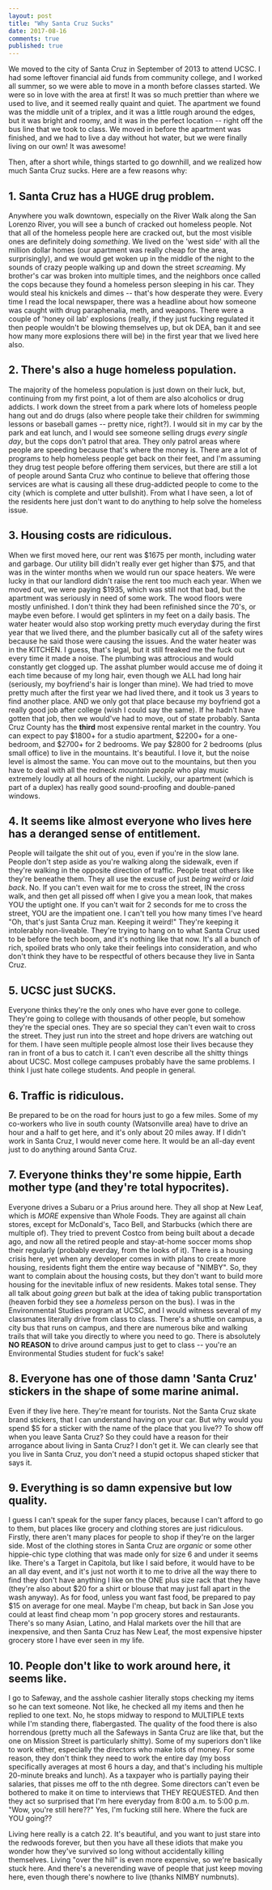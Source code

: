 ```yaml
---
layout: post
title: "Why Santa Cruz Sucks"
date: 2017-08-16
comments: true
published: true
---
```


We moved to the city of Santa Cruz in September of 2013 to attend UCSC. I had some leftover financial aid funds from community college, and I worked all summer, so we were able to move in a month before classes started. We were so in love with the area at first! It was so much prettier than where we used to live, and it seemed really quaint and quiet. The apartment we found was the middle unit of a triplex, and it was a little rough around the edges, but it was bright and roomy, and it was in the perfect location -- right off the bus line that we took to class. We moved in before the apartment was finished, and we had to live a day without hot water, but we were finally living on our own! It was awesome!

Then, after a short while, things started to go downhill, and we realized how much Santa Cruz sucks. Here are a few reasons why:

## 1. Santa Cruz has a HUGE drug problem.
Anywhere you walk downtown, especially on the River Walk along the San Lorenzo River, you will see a bunch of cracked out homeless people. Not that all of the homeless people here are cracked out, but the most visible ones are definitely doing *something*. We lived on the 'west side' with all the million dollar homes (our apartment was really cheap for the area, surprisingly), and we would get woken up in the middle of the night to the sounds of crazy people walking up and down the street *screaming*. My brother's car was broken into multiple times, and the neighbors once called the cops because they found a homeless person sleeping in his car. They would steal his knickels and dimes -- that's how desperate they were. Every time I read the local newspaper, there was a headline about how someone was caught with drug paraphenalia, meth, and weapons. There were a couple of 'honey oil lab' explosions (really, if they just fucking regulated it then people wouldn't be blowing themselves up, but ok DEA, ban it and see how many more explosions there will be) in the first year that we lived here also. 

## 2. There's also a huge homeless population.
The majority of the homeless population is just down on their luck, but, continuing from my first point, a lot of them are also alcoholics or drug addicts. I work down the street from a park where lots of homeless people hang out and do drugs (also where people take their children for swimming lessons or baseball games -- pretty nice, right?). I would sit in my car by the park and eat lunch, and I would see someone selling drugs *every single day*, but the cops don't patrol that area. They only patrol areas where people are speeding because that's where the money is. There are a lot of programs to help homeless people get back on their feet, and I'm assuming they drug test people before offering them services, but there are still a lot of people around Santa Cruz who continue to believe that offering those services are what is causing all these drug-addicted people to come to the city (which is complete and utter bullshit). From what I have seen, a lot of the residents here just don't want to do anything to help solve the homeless issue.

## 3. Housing costs are ridiculous.
When we first moved here, our rent was $1675 per month, including water and garbage. Our utility bill didn't really ever get higher than $75, and that was in the winter months when we would run our space heaters. We were lucky in that our landlord didn't raise the rent too much each year. When we moved out, we were paying $1935, which was still not that bad, but the apartment was seriously in need of some work. The wood floors were mostly unfinished. I don't think they had been refinished since the 70's, or maybe even before. I would get splinters in my feet on a daily basis. The water heater would also stop working pretty much everyday during the first year that we lived there, and the plumber basically cut all of the safety wires because he said those were causing the issues. And the water heater was in the KITCHEN. I guess, that's legal, but it still freaked me the fuck out every time it made a noise. The plumbing was attrocious and would constantly get clogged up. The asshat plumber would accuse me of doing it each time because of my long hair, even though we ALL had long hair (seriously, my boyfriend's hair is longer than mine). We had tried to move pretty much after the first year we had lived there, and it took us 3 years to find another place. AND we only got that place because my boyfriend got a really good job after college (wish I could say the same). If he hadn't have gotten that job, then we would've had to move, out of state probably. Santa Cruz County has the **third** most expensive rental market in the country. You can expect to pay $1800+ for a studio apartment, $2200+ for a one-bedroom, and $2700+ for 2 bedrooms. We pay $2800 for 2 bedrooms (plus small office) to live in the mountains. It's beautiful. I love it, but the noise level is almost the same. You can move out to the mountains, but then you have to deal with all the redneck *mountain people* who play music extremely loudly at all hours of the night. Luckily, our apartment (which is part of a duplex) has really good sound-proofing and double-paned windows.

## 4. It seems like almost everyone who lives here has a deranged sense of entitlement.
People will tailgate the shit out of you, even if you're in the slow lane. People don't step aside as you're walking along the sidewalk, even if they're walking in the opposite direction of traffic. People treat others like they're beneathe them. They all use the excuse of just *being weird* or *laid back*. No. If you can't even wait for me to cross the street, IN the cross walk, and then get all pissed off when I give you a mean look, that makes YOU the uptight one. If you can't wait for 2 seconds for me to cross the street, YOU are the impatient one. I can't tell you how many times I've heard "Oh, that's just Santa Cruz man. Keeping it weird!" They're keeping it intolerably non-liveable. They're trying to hang on to what Santa Cruz used to be before the tech boom, and it's nothing like that now. It's all a bunch of rich, spoiled brats who only take their feelings into consideration, and who don't think they have to be respectful of others because they live in Santa Cruz.

## 5. UCSC just SUCKS.
Everyone thinks they're the only ones who have ever gone to college. They're going to college with thousands of other people, but somehow they're the special ones. They are so special they can't even wait to cross the street. They just run into the street and hope drivers are watching out for them. I have seen multiple people almost lose their lives because they ran in front of a bus to catch it. I can't even describe all the shitty things about UCSC. Most college campuses probably have the same problems. I think I just hate college students. And people in general.

## 6. Traffic is ridiculous.
Be prepared to be on the road for hours just to go a few miles. Some of my co-workers who live in south county (Watsonville area) have to drive an hour and a half to get here, and it's only about 20 miles away. If I didn't work in Santa Cruz, I would never come here. It would be an all-day event just to do anything around Santa Cruz.

## 7. Everyone thinks they're some hippie, Earth mother type (and they're total hypocrites).
Everyone drives a Subaru or a Prius around here. They all shop at New Leaf, which is *MORE* expensive than Whole Foods. They are against all chain stores, except for McDonald's, Taco Bell, and Starbucks (which there are multiple of). They tried to prevent Costco from being built about a decade ago, and now all the retired people and stay-at-home soccer moms shop their regularly (probably everday, from the looks of it). There is a housing crisis here, yet when any developer comes in with plans to create more housing, residents fight them the entire way because of "NIMBY". So, they want to complain about the housing costs, but they don't want to build more housing for the inevitable influx of new residents. Makes total sense. They all talk about *going green* but balk at the idea of taking public transportation (heaven forbid they see a *homeless* person on the bus). I was in the Environmental Studies program at UCSC, and I would witness several of my classmates literally drive from class to class. There's a shuttle on campus, a city bus that runs on campus, and there are numerous bike and walking trails that will take you directly to where you need to go. There is absolutely **NO REASON** to drive around campus just to get to class -- you're an Environmental Studies student for fuck's sake!

## 8. Everyone has one of those damn 'Santa Cruz' stickers in the shape of some marine animal.
Even if they live here. They're meant for tourists. Not the Santa Cruz skate brand stickers, that I can understand having on your car. But why would you spend $5 for a sticker with the name of the place that you live?? To show off when you leave Santa Cruz? So they could have a reason for their arrogance about living in Santa Cruz? I don't get it. We can clearly see that you live in Santa Cruz, you don't need a stupid octopus shaped sticker that says it.

## 9. Everything is so damn expensive but low quality.
I guess I can't speak for the super fancy places, because I can't afford to go to them, but places like grocery and clothing stores are just ridiculous. Firstly, there aren't many places for people to shop if they're on the larger side. Most of the clothing stores in Santa Cruz are *organic* or some other hippie-chic type clothing that was made only for size 6 and under it seems like. There's a Target in Capitola, but like I said before, it would have to be an all day event, and it's just not worth it to me to drive all the way there to find they don't have anything I like on the ONE plus size rack that they have (they're also about $20 for a shirt or blouse that may just fall apart in the wash anyway). As for food, unless you want fast food, be prepared to pay $15 on average for one meal. Maybe I'm cheap, but back in San Jose you could at least find cheap mom 'n pop grocery stores and restaurants. There's so many Asian, Latino, and Halal markets over the hill that are inexpensive, and then Santa Cruz has New Leaf, the most expensive hipster grocery store I have ever seen in my life.

## 10. People don't like to work around here, it seems like.
I go to Safeway, and the asshole cashier literally stops checking my items so he can text someone. Not like, he checked all my items and then he replied to one text. No, he stops midway to respond to MULTIPLE texts while I'm standing there, flabergasted. The quality of the food there is also horrendous (pretty much all the Safeways in Santa Cruz are like that, but the one on Mission Street is particularly shitty). Some of my superiors don't like to work either, especially the directors who make lots of money. For some reason, they don't think they need to work the entire day (my boss specifically averages at most 6 hours a day, and that's including his multiple 20-minute breaks and lunch). As a taxpayer who is partially paying their salaries, that pisses me off to the nth degree. Some directors can't even be bothered to make it on time to interviews that THEY REQUESTED. And then they act so surprised that I'm here everyday from 8:00 a.m. to 5:00 p.m. "Wow, you're still here??" Yes, I'm fucking still here. Where the fuck are YOU going??

Living here really is a catch 22. It's beautiful, and you want to just stare into the redwoods forever, but then you have all these idiots that make you wonder how they've survived so long without accidentally killing themselves. Living "over the hill" is even more expensive, so we're basically stuck here. And there's a neverending wave of people that just keep moving here, even though there's nowhere to live (thanks NIMBY numbnuts).

